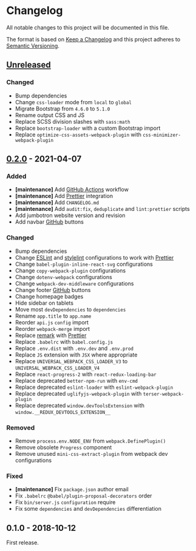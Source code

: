 # Changelog

All notable changes to this project will be documented in this file.

The format is based on [Keep a Changelog](http://keepachangelog.com/en/1.0.0/)
and this project adheres to [Semantic Versioning](http://semver.org/spec/v2.0.0.html).

## [Unreleased][]

### Changed

- Bump dependencies
- Change `css-loader` mode from `local` to `global`
- Migrate Bootstrap from `4.6.0` to `5.1.0`
- Rename output CSS and JS
- Replace SCSS division slashes with `sass:math`
- Replace `bootstrap-loader` with a custom Bootstrap import
- Replace `optimize-css-assets-webpack-plugin` with `css-minimizer-webpack-plugin`

## [0.2.0][] - 2021-04-07

### Added

- **[maintenance]** Add [GitHub Actions][] workflow
- **[maintenance]** Add [Prettier][] integration
- **[maintenance]** Add `CHANGELOG.md`
- **[maintenance]** Add `audit:fix`, `deduplicate` and `lint:prettier` scripts
- Add jumbotron website version and revision
- Add navbar [GitHub][] buttons

### Changed

- Bump dependencies
- Change [ESLint][] and [stylelint][] configurations to work with [Prettier][]
- Change `babel-plugin-inline-react-svg` configurations
- Change `copy-webpack-plugin` configurations
- Change `dotenv-webpack` configurations
- Change `webpack-dev-middleware` configurations
- Change footer [GitHub][] buttons
- Change homepage badges
- Hide sidebar on tablets
- Move most `devDependencies` to `dependencies`
- Rename `app.title` to `app.name`
- Reorder `api.js` `config` import
- Reorder `webpack-merge` import
- Replace [remark][] with [Prettier][]
- Replace `.babelrc` with `babel.config.js`
- Replace `.env.dist` with `.env.dev` and `.env.prod`
- Replace `JS` extension with `JSX` where appropriate
- Replace `UNIVERSAL_WEBPACK_CSS_LOADER_V3` to `UNIVERSAL_WEBPACK_CSS_LOADER_V4`
- Replace `react-progress-2` with `react-redux-loading-bar`
- Replace deprecated `better-npm-run` with `env-cmd`
- Replace deprecated `eslint-loader` with `eslint-webpack-plugin`
- Replace deprecated `uglifyjs-webpack-plugin` with `terser-webpack-plugin`
- Replace deprecated `window.devToolsExtension` with `window.__REDUX_DEVTOOLS_EXTENSION__`

### Removed

- Remove `process.env.NODE_ENV` from `webpack.DefinePlugin()`
- Remove obsolete `Progress` component
- Remove unused `mini-css-extract-plugin` from webpack dev configurations

### Fixed

- **[maintenance]** Fix `package.json` author email
- Fix `.babelrc` `@babel/plugin-proposal-decorators` order
- Fix `bin/server.js` `configuration` require
- Fix some `dependencies` and `devDependencies` differentiation

## 0.1.0 - 2018-10-12

First release.

[unreleased]: https://github.com/victorpopkov/universal-redux/compare/v0.2.0...HEAD
[0.2.0]: https://github.com/victorpopkov/universal-redux/compare/v0.1.0...v0.2.0
[eslint]: https://eslint.org/
[github actions]: https://github.com/features/actions
[github]: https://github.com/
[prettier]: https://prettier.io/
[remark]: https://remark.js.org/
[stylelint]: https://stylelint.io/
[travis ci]: https://travis-ci.org/
[webpack]: https://webpack.js.org/
